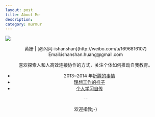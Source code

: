 ```yaml
---
layout: post
title: About Me
description: 
category: murmur
---
```



![ ](http://openmindclub.qiniudn.com/ishanshan/image/ishanshanBlog.jpg)

<center> 黄姗 | [@闪闪-ishanshan](http://weibo.com/u/1696816107) 
Email:ishanshan.huang@gmail.com 


喜欢探索人和人高效连接协作的方式，关注个体如何推动自我教育。



- 2013~2014 年[折腾的事情](http://www.slideshare.net/ssusere6acd7/presentations)
- [理想工作的样子](https://workflowy.com/s/prp3SaINGB)
- [个人学习自传](https://ishanshan.gitbooks.io/self-education/content/)

--

欢迎指教;-)

